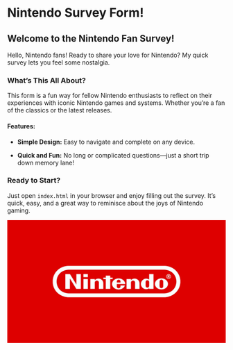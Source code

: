 # Nintendo Survey Form!

## Welcome to the Nintendo Fan Survey!

Hello, Nintendo fans! Ready to share your love for Nintendo? My quick survey lets you feel some nostalgia.

### What’s This All About?

This form is a fun way for fellow Nintendo enthusiasts to reflect on their experiences with iconic Nintendo games and systems. Whether you’re a fan of the classics or the latest releases.

#### Features:

- **Simple Design:** Easy to navigate and complete on any device.
  
- **Quick and Fun:** No long or complicated questions—just a short trip down memory lane!

### Ready to Start?

Just open `index.html` in your browser and enjoy filling out the survey. It’s quick, easy, and a great way to reminisce about the joys of Nintendo gaming.

![Nintendo Logo](nintendo%20logo.png)
